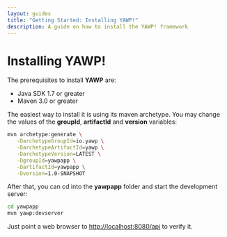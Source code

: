 ```yaml
---
layout: guides
title: "Getting Started: Installing YAWP!"
description: A guide on how to install the YAWP! framework
---
```

# Installing YAWP!

The prerequisites to install __YAWP__ are:

 * Java SDK 1.7 or greater
 * Maven 3.0 or greater

The easiest way to install it is using its maven archetype.
You may change the values of the __groupId__, __artifactId__ and __version__ variables:

~~~ bash
mvn archetype:generate \
   -DarchetypeGroupId=io.yawp \
   -DarchetypeArtifactId=yawp \
   -DarchetypeVersion=LATEST \
   -DgroupId=yawpapp \
   -DartifactId=yawpapp \
   -Dversion=1.0-SNAPSHOT
~~~

After that, you can cd into the __yawpapp__ folder and start the development server:

~~~ bash
cd yawpapp
mvn yawp:devserver
~~~

Just point a web browser to [http://localhost:8080/api](http://localhost:8080/api/) to verify it.
